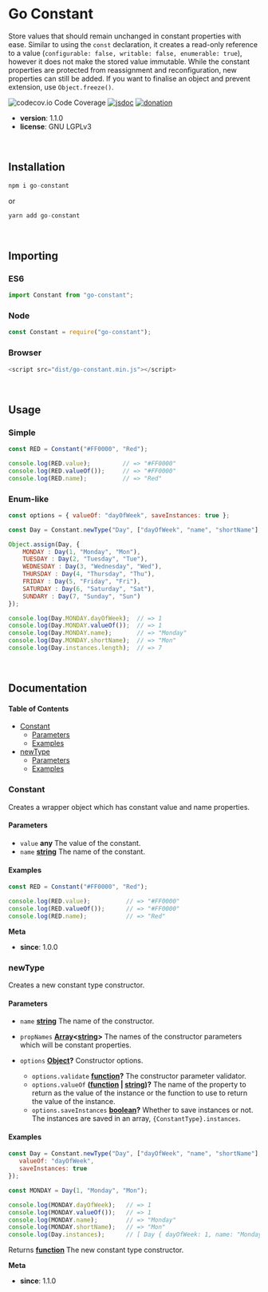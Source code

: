 # Go Constant

Store values that should remain unchanged in constant properties with ease. Similar to using the `const` declaration, it creates a read-only reference to a value (`configurable: false, writable: false, enumerable: true`), however it does not make the stored value immutable. While the constant properties are protected from reassignment and reconfiguration, new properties can still be added. If you want to finalise an object and prevent extension, use `Object.freeze()`.

![codecov.io Code Coverage](https://img.shields.io/badge/coverage-100%25-green.svg)
[![jsdoc](https://img.shields.io/badge/docs-100%25-green.svg)](https://github.com/koyote130708/go-constant#documentation)
[![donation](https://img.shields.io/badge/donate-blue.svg)](https://www.paypal.com/donate/?business=T7Q29NNMZVW98\&no_recurring=0\&item_name=Your+support+will+help+us++continue+our+work+and+improve+the+quality+of+our+products.+Thank+you!\&currency_code=USD)

*   **version**: 1.1.0
*   **license**: GNU LGPLv3

<br />

## Installation

```javascript
npm i go-constant
```

or

```javascript
yarn add go-constant
```

<br />

## Importing

### ES6

```javascript
import Constant from "go-constant";
```

### Node

```javascript
const Constant = require("go-constant");
```

### Browser

```javascript
<script src="dist/go-constant.min.js"></script>
```

<br />

## Usage

### Simple

```javascript
const RED = Constant("#FF0000", "Red");

console.log(RED.value);			// => "#FF0000"
console.log(RED.valueOf());		// => "#FF0000"
console.log(RED.name);			// => "Red"
```

### Enum-like

```javascript
const options = { valueOf: "dayOfWeek", saveInstances: true };

const Day = Constant.newType("Day", ["dayOfWeek", "name", "shortName"], options);

Object.assign(Day, {
    MONDAY : Day(1, "Monday", "Mon"),
    TUESDAY : Day(2, "Tuesday", "Tue"),
    WEDNESDAY : Day(3, "Wednesday", "Wed"),
    THURSDAY : Day(4, "Thursday", "Thu"),
    FRIDAY : Day(5, "Friday", "Fri"),
    SATURDAY : Day(6, "Saturday", "Sat"),
    SUNDARY : Day(7, "Sunday", "Sun")
});

console.log(Day.MONDAY.dayOfWeek);  // => 1
console.log(Day.MONDAY.valueOf());  // => 1
console.log(Day.MONDAY.name);       // => "Monday"
console.log(Day.MONDAY.shortName);  // => "Mon"
console.log(Day.instances.length);  // => 7
```

<br />

## Documentation

<!-- Generated by documentation.js. Update this documentation by updating the source code. -->

#### Table of Contents

*   [Constant](#constant)
    *   [Parameters](#parameters)
    *   [Examples](#examples)
*   [newType](#newtype)
    *   [Parameters](#parameters-1)
    *   [Examples](#examples-1)

### Constant

Creates a wrapper object which has constant value and name properties.

#### Parameters

*   `value` **any** The value of the constant.
*   `name` **[string](https://developer.mozilla.org/docs/Web/JavaScript/Reference/Global_Objects/String)** The name of the constant.

#### Examples

```javascript
const RED = Constant("#FF0000", "Red");

console.log(RED.value);          // => "#FF0000"
console.log(RED.valueOf());      // => "#FF0000"
console.log(RED.name);           // => "Red"
```

**Meta**

*   **since**: 1.0.0

### newType

Creates a new constant type constructor.

#### Parameters

*   `name` **[string](https://developer.mozilla.org/docs/Web/JavaScript/Reference/Global_Objects/String)** The name of the constructor.
*   `propNames` **[Array](https://developer.mozilla.org/docs/Web/JavaScript/Reference/Global_Objects/Array)<[string](https://developer.mozilla.org/docs/Web/JavaScript/Reference/Global_Objects/String)>** The names of the constructor parameters which will be constant properties.
*   `options` **[Object](https://developer.mozilla.org/docs/Web/JavaScript/Reference/Global_Objects/Object)?** Constructor options.

    *   `options.validate` **[function](https://developer.mozilla.org/docs/Web/JavaScript/Reference/Statements/function)?** The constructor parameter validator.
    *   `options.valueOf` **([function](https://developer.mozilla.org/docs/Web/JavaScript/Reference/Statements/function) | [string](https://developer.mozilla.org/docs/Web/JavaScript/Reference/Global_Objects/String))?** The name of the property to return as the value of the instance or the function to use to return the value of the instance.
    *   `options.saveInstances` **[boolean](https://developer.mozilla.org/docs/Web/JavaScript/Reference/Global_Objects/Boolean)?** Whether to save instances or not. The instances are saved in an array, <code>{ConstantType}.instances</code>.

#### Examples

```javascript
const Day = Constant.newType("Day", ["dayOfWeek", "name", "shortName"], { 
   valueOf: "dayOfWeek", 
   saveInstances: true 
});

const MONDAY = Day(1, "Monday", "Mon");

console.log(MONDAY.dayOfWeek);   // => 1
console.log(MONDAY.valueOf());   // => 1
console.log(MONDAY.name);        // => "Monday"
console.log(MONDAY.shortName);   // => "Mon"
console.log(Day.instances);      // [ Day { dayOfWeek: 1, name: "Monday", shortName: "Mon" } ]
```

Returns **[function](https://developer.mozilla.org/docs/Web/JavaScript/Reference/Statements/function)** The new constant type constructor.

**Meta**

*   **since**: 1.1.0
